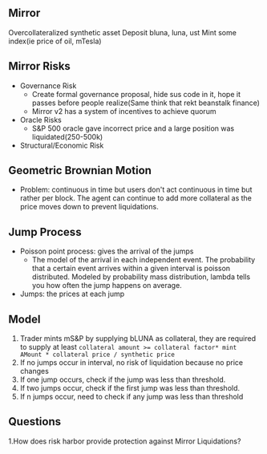 ## Mirror
Overcollateralized synthetic asset
Deposit bluna, luna, ust 
Mint some index(ie price of oil, mTesla)

## Mirror Risks
- Governance Risk
    - Create formal governance proposal, hide sus code in it, hope it passes before people realize(Same think that rekt beanstalk finance)
    - Mirror v2 has a system of incentives to achieve quorum
- Oracle Risks
    - S&P 500 oracle gave incorrect price and a large position was liquidated(250-500k)
- Structural/Economic Risk

## Geometric Brownian Motion
- Problem: continuous in time but users don't act continuous in time but rather per block. The agent can continue to add more collateral as the price moves down to prevent liquidations.

## Jump Process
- Poisson point process: gives the arrival of the jumps
    - The model of the arrival in each independent event. The probability that a certain event arrives within a given interval is poisson distributed. Modeled by probability mass distribution, lambda tells you how often the jump happens on average.
- Jumps: the prices at each jump

## Model
1. Trader mints mS&P by supplying bLUNA as collateral, they are required to supply at least
`collateral amount >= collateral factor* mint AMount * collateral price / synthetic price`
2. If no jumps occur in interval, no risk of liquidation because no price changes
3. If one jump occurs, check if the jump was less than threshold. 
4. If two jumps occur, check if the first jump was less than threshold. 
4. If n jumps occur, need to check if any jump was less than threshold

## Questions
1.How does risk harbor provide protection against Mirror Liquidations?
